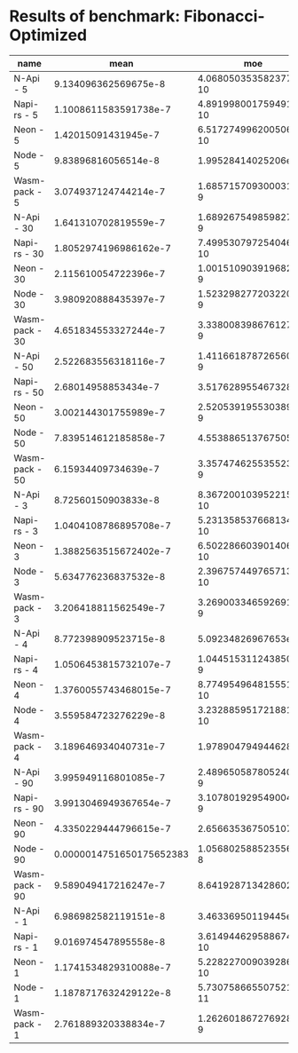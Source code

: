 # Results of benchmark: Fibonacci-Optimized

|name|mean|moe|
|----|----|----|
|N-Api - 5|9.134096362569675e-8|4.0680503535823773e-10|
|Napi-rs - 5|1.1008611583591738e-7|4.891998001759491e-10|
|Neon - 5|1.42015091431945e-7|6.517274996200506e-10|
|Node - 5|9.83896816056514e-8|1.99528414025206e-9|
|Wasm-pack - 5|3.074937124744214e-7|1.6857157093000317e-9|
|N-Api - 30|1.641310702819559e-7|1.6892675498598278e-9|
|Napi-rs - 30|1.8052974196986162e-7|7.499530797254046e-10|
|Neon - 30|2.115610054722396e-7|1.0015109039196827e-9|
|Node - 30|3.980920888435397e-7|1.5232982772032203e-9|
|Wasm-pack - 30|4.651834553327244e-7|3.3380083986761277e-9|
|N-Api - 50|2.522683556318116e-7|1.4116618787265602e-9|
|Napi-rs - 50|2.68014958853434e-7|3.517628955467328e-9|
|Neon - 50|3.002144301755989e-7|2.5205391955303898e-9|
|Node - 50|7.839514612185858e-7|4.553886513767505e-9|
|Wasm-pack - 50|6.15934409734639e-7|3.3574746255355236e-9|
|N-Api - 3|8.72560150903833e-8|8.367200103952215e-10|
|Napi-rs - 3|1.0404108786895708e-7|5.231358537668134e-10|
|Neon - 3|1.3882563515672402e-7|6.502286603901406e-10|
|Node - 3|5.634776236837532e-8|2.396757449765713e-10|
|Wasm-pack - 3|3.206418811562549e-7|3.2690033465926917e-9|
|N-Api - 4|8.772398909523715e-8|5.09234826967653e-10|
|Napi-rs - 4|1.0506453815732107e-7|1.0445153112438507e-9|
|Neon - 4|1.3760055743468015e-7|8.774954964815551e-10|
|Node - 4|3.559584723276229e-8|3.232885951721881e-10|
|Wasm-pack - 4|3.189646934040731e-7|1.978904794944628e-9|
|N-Api - 90|3.995949116801085e-7|2.4896505878052404e-9|
|Napi-rs - 90|3.9913046949367654e-7|3.1078019295490047e-9|
|Neon - 90|4.3350229444796615e-7|2.656635367505107e-9|
|Node - 90|0.0000014751650175652383|1.0568025885235566e-8|
|Wasm-pack - 90|9.589049417216247e-7|8.641928713428602e-9|
|N-Api - 1|6.986982582119151e-8|3.46336950119445e-10|
|Napi-rs - 1|9.016974547895558e-8|3.6149446295886747e-10|
|Neon - 1|1.1741534829310088e-7|5.228227009039286e-10|
|Node - 1|1.1878717632429122e-8|5.730758665507521e-11|
|Wasm-pack - 1|2.761889320338834e-7|1.2626018672769287e-9|

